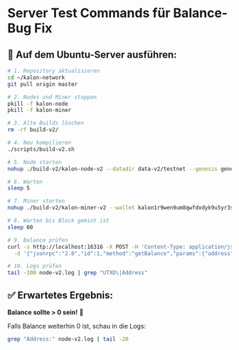 # Server Test Commands für Balance-Bug Fix

## 🚀 Auf dem Ubuntu-Server ausführen:

```bash
# 1. Repository aktualisieren
cd ~/kalon-network
git pull origin master

# 2. Nodes und Miner stoppen
pkill -f kalon-node
pkill -f kalon-miner

# 3. Alte Builds löschen
rm -rf build-v2/

# 4. Neu kompilieren
./scripts/build-v2.sh

# 5. Node starten
nohup ./build-v2/kalon-node-v2 --datadir data-v2/testnet --genesis genesis/testnet.json --rpc :16316 --p2p :17335 > node-v2.log 2>&1 &

# 6. Warten
sleep 5

# 7. Miner starten
nohup ./build-v2/kalon-miner-v2 --wallet kalon1r9wen9um8qwfdxdyk9u5yr3sd5ym5vrj72cttt --threads 2 --rpc http://localhost:16316 > miner-v2.log 2>&1 &

# 8. Warten bis Block gemint ist
sleep 60

# 9. Balance prüfen
curl -s http://localhost:16316 -X POST -H 'Content-Type: application/json' \
  -d '{"jsonrpc":"2.0","id":1,"method":"getBalance","params":{"address":"kalon1r9wen9um8qwfdxdyk9u5yr3sd5ym5vrj72cttt"}}' | jq

# 10. Logs prüfen
tail -100 node-v2.log | grep "UTXO\|Address"
```

## ✅ Erwartetes Ergebnis:

**Balance sollte > 0 sein!** 🎉

Falls Balance weiterhin 0 ist, schau in die Logs:
```bash
grep "Address:" node-v2.log | tail -20
```
